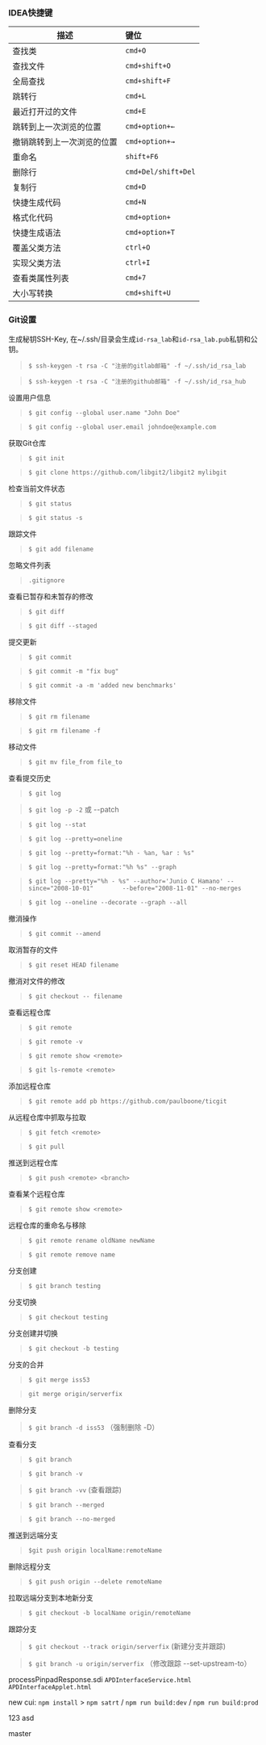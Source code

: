 ### IDEA快捷键
 描述|键位
 ---|:---
 查找类|`cmd+O`
 查找文件|`cmd+shift+O`
 全局查找|`cmd+shift+F`
 跳转行|`cmd+L`
 最近打开过的文件|`cmd+E`
 跳转到上一次浏览的位置|`cmd+option+←`
 撤销跳转到上一次浏览的位置|`cmd+option+→`
 重命名|`shift+F6`
 删除行|`cmd+Del/shift+Del`
 复制行|`cmd+D`
 快捷生成代码|`cmd+N`
 格式化代码|`cmd+option+`
 快捷生成语法|`cmd+option+T`
 覆盖父类方法|`ctrl+O`
 实现父类方法|`ctrl+I`
 查看类属性列表|`cmd+7`
 大小写转换|`cmd+shift+U`
 
### Git设置
生成秘钥SSH-Key, 在~/.ssh/目录会生成`id-rsa_lab`和`id-rsa_lab.pub`私钥和公钥。
 > `$ ssh-keygen -t rsa -C "注册的gitlab邮箱" -f ~/.ssh/id_rsa_lab`

 > `$ ssh-keygen -t rsa -C "注册的github邮箱" -f ~/.ssh/id_rsa_hub`

设置用户信息
 > `$ git config --global user.name "John Doe"`

 > `$ git config --global user.email johndoe@example.com`

获取Git仓库
 > `$ git init`

 > `$ git clone https://github.com/libgit2/libgit2 mylibgit`

检查当前文件状态
 > `$ git status`

 > `$ git status -s`

跟踪文件
 > `$ git add filename`

忽略文件列表
 > `.gitignore`

查看已暂存和未暂存的修改
 > `$ git diff`

 > `$ git diff --staged`

提交更新
 > `$ git commit`

 > `$ git commit -m "fix bug"`

 > `$ git commit -a -m 'added new benchmarks'`

移除文件
 > `$ git rm filename`

 > `$ git rm filename -f`

移动文件
 > `$ git mv file_from file_to`

查看提交历史
 > `$ git log`

 > `$ git log -p -2`  或 --patch

 > `$ git log --stat`

 > `$ git log --pretty=oneline`

 > `$ git log --pretty=format:"%h - %an, %ar : %s"`

 > `$ git log --pretty=format:"%h %s" --graph`

 > `$ git log --pretty="%h - %s" --author='Junio C Hamano' --since="2008-10-01"        --before="2008-11-01" --no-merges`
 
 > `$ git log --oneline --decorate --graph --all`

撤消操作
 > `$ git commit --amend`

取消暂存的文件
 > `$ git reset HEAD filename`

撤消对文件的修改
 > `$ git checkout -- filename`

查看远程仓库
 > `$ git remote`

 > `$ git remote -v`

 > `$ git remote show <remote>`

 > `$ git ls-remote <remote>`

添加远程仓库
 > `$ git remote add pb https://github.com/paulboone/ticgit`

从远程仓库中抓取与拉取
 > `$ git fetch <remote>`

 > `$ git pull`

推送到远程仓库
 > `$ git push <remote> <branch>`

查看某个远程仓库
 > `$ git remote show <remote>`

远程仓库的重命名与移除
 > `$ git remote rename oldName newName`

 > `$ git remote remove name`

分支创建
 > `$ git branch testing`

分支切换
 > `$ git checkout testing`

分支创建并切换
 > `$ git checkout -b testing`

分支的合并
 > `$ git merge iss53`

 > `git merge origin/serverfix`

删除分支
 > `$ git branch -d iss53`     （强制删除 -D）

查看分支
 > `$ git branch`

 > `$ git branch -v`

 > `$ git branch -vv` (查看跟踪)

 > `$ git branch --merged`

 > `$ git branch --no-merged`

推送到远端分支
 > `$git push origin localName:remoteName`

删除远程分支
 > `$ git push origin --delete remoteName`

拉取远端分支到本地新分支
 > `$ git checkout -b localName origin/remoteName`

跟踪分支
 > `$ git checkout --track origin/serverfix` (新建分支并跟踪)

 > `$ git branch -u origin/serverfix` （修改跟踪 --set-upstream-to）



 

 processPinpadResponse.sdi
 `APDInterfaceService.html` `APDInterfaceApplet.html`
 
 new cui: `npm install` > `npm satrt` / `npm run build:dev` / `npm run build:prod`


 123 asd

master